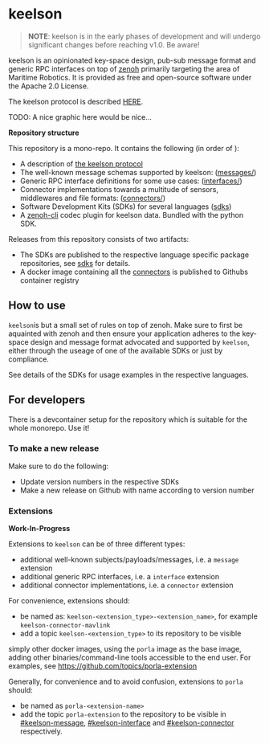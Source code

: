 # keelson

> **NOTE**: keelson is in the early phases of development and will undergo significant changes before reaching v1.0. Be aware!

keelson is an opinionated key-space design, pub-sub message format and generic RPC interfaces on top of [zenoh](https://github.com/eclipse-zenoh/zenoh) primarily targeting the area of Maritime Robotics. It is provided as free and open-source software under the Apache 2.0 License.

The keelson protocol is described [HERE](./the-keelson-protocol.md).


TODO: A nice graphic here would be nice...


**Repository structure**

This repository is a mono-repo. It contains the following (in order of ):

* A description of [the keelson protocol](./the-keelson-protocol.md)
* The well-known message schemas supported by keelson: ([messages/](./messages/README.md))
* Generic RPC interface definitions for some use cases: ([interfaces/](./interfaces/README.md))
* Connector implementations towards a multitude of sensors, middlewares and file formats: ([connectors/](./connectors/README.md))
* Software Development Kits (SDKs) for several languages ([sdks](./sdks/README.md))
* A [zenoh-cli](https://github.com/MO-RISE/zenoh-cli) codec plugin for keelson data. Bundled with the python SDK.


Releases from this repository consists of two artifacts:

* The SDKs are published to the respective language specific package repositories, see [sdks](./sdks/README.md) for details.
* A docker image containing all the [connectors](./connectors/README.md) is published to Githubs container registry


## How to use

`keelson`is but a small set of rules on top of zenoh. Make sure to first be aquainted with zenoh and then ensure your application adheres to the key-space design and message format advocated and supported by `keelson`, either through the useage of one of the available SDKs or just by compliance.

See details of the SDKs for usage examples in the respective languages.

## For developers

There is a devcontainer setup for the repository which is suitable for the whole monorepo. Use it!

### To make a new release

Make sure to do the following:
* Update version numbers in the respective SDKs
* Make a new release on Github with name according to version number

### Extensions

**Work-In-Progress**

Extensions to `keelson` can be of three different types:
* additional well-known subjects/payloads/messages, i.e. a `message` extension
* additional generic RPC interfaces, i.e. a `interface` extension
* additional connector implementations, i.e. a `connector` extension

For convenience, extensions should:
* be named as: `keelson-<extension_type>-<extension_name>`, for example `keelson-connector-mavlink`
* add a topic `keelson-<extension_type>` to its repository to be visible

simply other docker images, using the `porla` image as the base image, adding other binaries/command-line tools accessible to the end user. For examples, see https://github.com/topics/porla-extension

Generally, for convenience and to avoid confusion, extensions to `porla` should:
* be named as `porla-<extension-name>`
* add the topic `porla-extension` to the repository to be visible in [#keelson-message](https://github.com/topics/keelson-message), [#keelson-interface](https://github.com/topics/keelson-interface) and [#keelson-connector](https://github.com/topics/keelson-connector) respectively.


